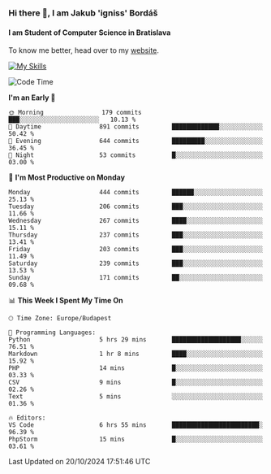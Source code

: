 ### Hi there 👋, I am Jakub 'igniss' Bordáš

#### I am Student of Computer Science in Bratislava
To know me better, head over to my [website](https://bordas.sk).

[![My Skills](https://skillicons.dev/icons?i=js,html,css,figma,svelte,java,kotlin,python,postgresql,typescript,nest,nodejs)](https://bordas.sk)


<!--START_SECTION:waka-->
![Code Time](http://img.shields.io/badge/Code%20Time-1%2C547%20hrs%2035%20mins-blue)

**I'm an Early 🐤** 

```text
🌞 Morning                179 commits         ███░░░░░░░░░░░░░░░░░░░░░░   10.13 % 
🌆 Daytime                891 commits         █████████████░░░░░░░░░░░░   50.42 % 
🌃 Evening                644 commits         █████████░░░░░░░░░░░░░░░░   36.45 % 
🌙 Night                  53 commits          █░░░░░░░░░░░░░░░░░░░░░░░░   03.00 % 
```
📅 **I'm Most Productive on Monday** 

```text
Monday                   444 commits         ██████░░░░░░░░░░░░░░░░░░░   25.13 % 
Tuesday                  206 commits         ███░░░░░░░░░░░░░░░░░░░░░░   11.66 % 
Wednesday                267 commits         ████░░░░░░░░░░░░░░░░░░░░░   15.11 % 
Thursday                 237 commits         ███░░░░░░░░░░░░░░░░░░░░░░   13.41 % 
Friday                   203 commits         ███░░░░░░░░░░░░░░░░░░░░░░   11.49 % 
Saturday                 239 commits         ███░░░░░░░░░░░░░░░░░░░░░░   13.53 % 
Sunday                   171 commits         ██░░░░░░░░░░░░░░░░░░░░░░░   09.68 % 
```


📊 **This Week I Spent My Time On** 

```text
🕑︎ Time Zone: Europe/Budapest

💬 Programming Languages: 
Python                   5 hrs 29 mins       ███████████████████░░░░░░   76.51 % 
Markdown                 1 hr 8 mins         ████░░░░░░░░░░░░░░░░░░░░░   15.92 % 
PHP                      14 mins             █░░░░░░░░░░░░░░░░░░░░░░░░   03.33 % 
CSV                      9 mins              █░░░░░░░░░░░░░░░░░░░░░░░░   02.26 % 
Text                     5 mins              ░░░░░░░░░░░░░░░░░░░░░░░░░   01.36 % 

🔥 Editors: 
VS Code                  6 hrs 55 mins       ████████████████████████░   96.39 % 
PhpStorm                 15 mins             █░░░░░░░░░░░░░░░░░░░░░░░░   03.61 % 
```


 Last Updated on 20/10/2024 17:51:46 UTC
<!--END_SECTION:waka-->
